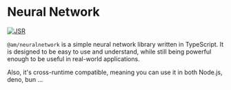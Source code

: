 # Neural Network

[![JSR](https://jsr.io/badges/@am/neuralnetwork)](https://jsr.io/@am/neuralnetwork)

`@am/neuralnetwork` is a simple neural network library written in TypeScript. It is designed to be easy to use and understand, while still being powerful enough to be useful in real-world applications.

Also, it's cross-runtime compatible, meaning you can use it in both Node.js, deno, bun ...
